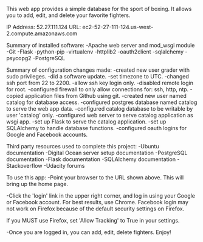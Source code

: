 This web app provides a simple database for the sport of boxing.
It allows you to add, edit, and delete your favorite fighters.

IP Address: 52.27.111.124
URL: ec2-52-27-111-124.us-west-2.compute.amazonaws.com

Summary of installed software:
-Apache web server and mod_wsgi module
-Git
-Flask
-python-pip
-virtualenv
-httplib2
-oauth2client
-sqlalchemy
-psycopg2
-PostgreSQL

Summary of configuration changes made:
-created new user grader with sudo privileges.
-did a software update.
-set timezone to UTC.
-changed ssh port from 22 to 2200.
-allow ssh key login only.
-disabled remote login for root.
-configured firewall to only allow connections for: ssh, http, ntp.
-copied application files from Github using git.
-created new user named catalog for database access.
-configured postgres database named catalog to serve the web app data.
-configured catalog database to be writable by user 'catalog' only.
-configured web server to serve catalog application as wsgi app.
-set up Flask to serve the catalog application.
-set up SQLAlchemy to handle database functions.
-configured oauth logins for Google and Facebook accounts.


Third party resources used to complete this project:
-Ubuntu documentation
-Digital Ocean server setup documentation
-PostgreSQL documentation
-Flask documentation
-SQLAlchemy documentation
-Stackoverflow
-Udacity forums


To use this app:
-Point your browser to the URL shown above. This will bring up the home page.

-Click the 'login' link in the upper right corner, and log in using your
Google or Facebook account.  For best results, use Chrome.  Facebook
login may not work on Firefox because of the default security settings
on Firefox.

If you MUST use Firefox, set 'Allow Tracking' to True in your settings.

-Once you are logged in, you can add, edit, delete fighters.  Enjoy!